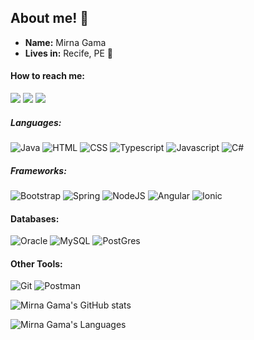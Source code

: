 ## About me! 💬

- <strong>Name:</strong> Mirna Gama
- <strong>Lives in:</strong> Recife, PE 🌴 

#### How to reach me:
<a href="https://api.whatsapp.com/send?phone=5581984004144"><img src="https://img.shields.io/badge/WhatsApp-25D366?style=for-the-badge&logo=whatsapp&logoColor=white"/></a>
<a href="mailto:mirnabeatrizgamav@gmail.com"><img src="https://img.shields.io/badge/Gmail-D14836?style=for-the-badge&logo=gmail&logoColor=white"/></a>
<a href="https://br.linkedin.com/in/mirna-gama-341424173"><img src="https://img.shields.io/badge/LinkedIn-0077B5?style=for-the-badge&logo=linkedin&logoColor=white"/></a>

##### Languages:
![Java](https://img.shields.io/badge/Java-ED8B00?style=for-the-badge&logo=java&logoColor=white)
![HTML](https://img.shields.io/badge/HTML5-E34F26?style=for-the-badge&logo=html5&logoColor=white)
![CSS](https://img.shields.io/badge/-CSS3-blue?logo=css3&style=for-the-badge)
![Typescript](https://img.shields.io/badge/-Typescript-3178C6?logo=typescript&style=for-the-badge&logoColor=white)
![Javascript](https://img.shields.io/badge/-Javascript-F7DF1E?logo=javascript&style=for-the-badge&logoColor=black)
![C#](https://img.shields.io/badge/c%23-%23239120.svg?style=for-the-badge&logo=c-sharp&logoColor=white)

##### Frameworks:
![Bootstrap](https://img.shields.io/badge/Bootstrap-563D7C?style=for-the-badge&logo=bootstrap&logoColor=white)
![Spring](https://img.shields.io/badge/Spring-6DB33F?style=for-the-badge&logo=spring&logoColor=white)
![NodeJS](https://img.shields.io/badge/node.js-6DA55F?style=for-the-badge&logo=node.js&logoColor=white)
![Angular](https://img.shields.io/badge/Angular-DD0031?style=for-the-badge&logo=angular&logoColor=white)
![Ionic](https://img.shields.io/badge/Ionic-0000FF?style=for-the-badge&logo=ionic&logoColor=white)

#### Databases:
![Oracle](https://img.shields.io/badge/Oracle-F80000?style=for-the-badge&logo=oracle&logoColor=white)
![MySQL](https://img.shields.io/badge/MySQL-00000F?style=for-the-badge&logo=mysql&logoColor=white)
![PostGres](https://img.shields.io/badge/PostgreSQL-316192?style=for-the-badge&logo=postgresql&logoColor=white)

#### Other Tools:
![Git](https://img.shields.io/badge/Git-F05032?style=for-the-badge&logo=git&logoColor=white)
![Postman](https://img.shields.io/badge/Postman-FF6C37?style=for-the-badge&logo=Postman&logoColor=white)



![Mirna Gama's GitHub stats](https://github-readme-stats.vercel.app/api?username=mirnagama&theme=graywhite&show_icons=true)

![Mirna Gama's Languages](https://github-readme-stats.vercel.app/api/top-langs/?username=MirnaGama&theme=graywhite)
